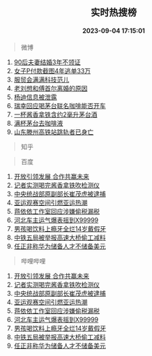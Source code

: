 <div align="center"><h2>实时热搜榜</h2><h4>2023-09-04 17:15:01</h4></div>

> 微博  

1. [90后夫妻结婚3年不领证](https://s.weibo.com/weibo?q=%2390%E5%90%8E%E5%A4%AB%E5%A6%BB%E7%BB%93%E5%A9%9A3%E5%B9%B4%E4%B8%8D%E9%A2%86%E8%AF%81%23&t=31&band_rank=1&Refer=top)<br />
2. [女子P付款截图4年逃单33万](https://s.weibo.com/weibo?q=%23%E5%A5%B3%E5%AD%90P%E4%BB%98%E6%AC%BE%E6%88%AA%E5%9B%BE4%E5%B9%B4%E9%80%83%E5%8D%9533%E4%B8%87%23&t=31&band_rank=2&Refer=top)<br />
3. [服贸会满满科技范儿](https://s.weibo.com/weibo?q=%23%E6%9C%8D%E8%B4%B8%E4%BC%9A%E6%BB%A1%E6%BB%A1%E7%A7%91%E6%8A%80%E8%8C%83%E5%84%BF%23&t=31&band_rank=3&Refer=top)<br />
4. [老刘想和傅首尔离婚的原因](https://s.weibo.com/weibo?q=%23%E8%80%81%E5%88%98%E6%83%B3%E5%92%8C%E5%82%85%E9%A6%96%E5%B0%94%E7%A6%BB%E5%A9%9A%E7%9A%84%E5%8E%9F%E5%9B%A0%23&t=31&band_rank=4&Refer=top)<br />
5. [杨迪信息被泄露](https://s.weibo.com/weibo?q=%23%E6%9D%A8%E8%BF%AA%E4%BF%A1%E6%81%AF%E8%A2%AB%E6%B3%84%E9%9C%B2%23&t=31&band_rank=5&Refer=top)<br />
6. [瑞幸回应喝茅台联名咖啡能否开车](https://s.weibo.com/weibo?q=%23%E7%91%9E%E5%B9%B8%E5%9B%9E%E5%BA%94%E5%96%9D%E8%8C%85%E5%8F%B0%E8%81%94%E5%90%8D%E5%92%96%E5%95%A1%E8%83%BD%E5%90%A6%E5%BC%80%E8%BD%A6%23&t=31&band_rank=6&Refer=top)<br />
7. [一杯酱香拿铁含约2毫升茅台酒](https://s.weibo.com/weibo?q=%23%E4%B8%80%E6%9D%AF%E9%85%B1%E9%A6%99%E6%8B%BF%E9%93%81%E5%90%AB%E7%BA%A62%E6%AF%AB%E5%8D%87%E8%8C%85%E5%8F%B0%E9%85%92%23&t=31&band_rank=7&Refer=top)<br />
8. [满杯茅台去咖啡液](https://s.weibo.com/weibo?q=%23%E6%BB%A1%E6%9D%AF%E8%8C%85%E5%8F%B0%E5%8E%BB%E5%92%96%E5%95%A1%E6%B6%B2%23&t=31&band_rank=8&Refer=top)<br />
9. [山东滕州高铁站跳轨者已身亡](https://s.weibo.com/weibo?q=%23%E5%B1%B1%E4%B8%9C%E6%BB%95%E5%B7%9E%E9%AB%98%E9%93%81%E7%AB%99%E8%B7%B3%E8%BD%A8%E8%80%85%E5%B7%B2%E8%BA%AB%E4%BA%A1%23&t=31&band_rank=9&Refer=top)<br />

> 知乎  


> 百度  

1. [开放引领发展 合作共赢未来](https://www.baidu.com/s?wd=%E5%BC%80%E6%94%BE%E5%BC%95%E9%A2%86%E5%8F%91%E5%B1%95+%E5%90%88%E4%BD%9C%E5%85%B1%E8%B5%A2%E6%9C%AA%E6%9D%A5&sa=fyb_news&rsv_dl=fyb_news)<br />
2. [记者实测喝完酱香拿铁吹检测仪](https://www.baidu.com/s?wd=%E8%AE%B0%E8%80%85%E5%AE%9E%E6%B5%8B%E5%96%9D%E5%AE%8C%E9%85%B1%E9%A6%99%E6%8B%BF%E9%93%81%E5%90%B9%E6%A3%80%E6%B5%8B%E4%BB%AA&sa=fyb_news&rsv_dl=fyb_news)<br />
3. [中央统战部原副部长崔茂虎被逮捕](https://www.baidu.com/s?wd=%E4%B8%AD%E5%A4%AE%E7%BB%9F%E6%88%98%E9%83%A8%E5%8E%9F%E5%89%AF%E9%83%A8%E9%95%BF%E5%B4%94%E8%8C%82%E8%99%8E%E8%A2%AB%E9%80%AE%E6%8D%95&sa=fyb_news&rsv_dl=fyb_news)<br />
4. [亚运观赛空间引燃亚运热潮](https://www.baidu.com/s?wd=%E4%BA%9A%E8%BF%90%E8%A7%82%E8%B5%9B%E7%A9%BA%E9%97%B4%E5%BC%95%E7%87%83%E4%BA%9A%E8%BF%90%E7%83%AD%E6%BD%AE&sa=fyb_news&rsv_dl=fyb_news)<br />
5. [蒋依依工作室回应涉嫌偷税漏税](https://www.baidu.com/s?wd=%E8%92%8B%E4%BE%9D%E4%BE%9D%E5%B7%A5%E4%BD%9C%E5%AE%A4%E5%9B%9E%E5%BA%94%E6%B6%89%E5%AB%8C%E5%81%B7%E7%A8%8E%E6%BC%8F%E7%A8%8E&sa=fyb_news&rsv_dl=fyb_news)<br />
6. [河北车主运气爆表摇到X99999](https://www.baidu.com/s?wd=%E6%B2%B3%E5%8C%97%E8%BD%A6%E4%B8%BB%E8%BF%90%E6%B0%94%E7%88%86%E8%A1%A8%E6%91%87%E5%88%B0X99999&sa=fyb_news&rsv_dl=fyb_news)<br />
7. [男孩喝饮料上瘾牙全烂14岁戴假牙](https://www.baidu.com/s?wd=%E7%94%B7%E5%AD%A9%E5%96%9D%E9%A5%AE%E6%96%99%E4%B8%8A%E7%98%BE%E7%89%99%E5%85%A8%E7%83%8214%E5%B2%81%E6%88%B4%E5%81%87%E7%89%99&sa=fyb_news&rsv_dl=fyb_news)<br />
8. [中铁五局被举报高速大桥偷工减料](https://www.baidu.com/s?wd=%E4%B8%AD%E9%93%81%E4%BA%94%E5%B1%80%E8%A2%AB%E4%B8%BE%E6%8A%A5%E9%AB%98%E9%80%9F%E5%A4%A7%E6%A1%A5%E5%81%B7%E5%B7%A5%E5%87%8F%E6%96%99&sa=fyb_news&rsv_dl=fyb_news)<br />
9. [任正非称华为储备人才不储备美元](https://www.baidu.com/s?wd=%E4%BB%BB%E6%AD%A3%E9%9D%9E%E7%A7%B0%E5%8D%8E%E4%B8%BA%E5%82%A8%E5%A4%87%E4%BA%BA%E6%89%8D%E4%B8%8D%E5%82%A8%E5%A4%87%E7%BE%8E%E5%85%83&sa=fyb_news&rsv_dl=fyb_news)<br />

> 哔哩哔哩  

1. [开放引领发展 合作共赢未来](https://www.baidu.com/s?wd=%E5%BC%80%E6%94%BE%E5%BC%95%E9%A2%86%E5%8F%91%E5%B1%95+%E5%90%88%E4%BD%9C%E5%85%B1%E8%B5%A2%E6%9C%AA%E6%9D%A5&sa=fyb_news&rsv_dl=fyb_news)<br />
2. [记者实测喝完酱香拿铁吹检测仪](https://www.baidu.com/s?wd=%E8%AE%B0%E8%80%85%E5%AE%9E%E6%B5%8B%E5%96%9D%E5%AE%8C%E9%85%B1%E9%A6%99%E6%8B%BF%E9%93%81%E5%90%B9%E6%A3%80%E6%B5%8B%E4%BB%AA&sa=fyb_news&rsv_dl=fyb_news)<br />
3. [中央统战部原副部长崔茂虎被逮捕](https://www.baidu.com/s?wd=%E4%B8%AD%E5%A4%AE%E7%BB%9F%E6%88%98%E9%83%A8%E5%8E%9F%E5%89%AF%E9%83%A8%E9%95%BF%E5%B4%94%E8%8C%82%E8%99%8E%E8%A2%AB%E9%80%AE%E6%8D%95&sa=fyb_news&rsv_dl=fyb_news)<br />
4. [亚运观赛空间引燃亚运热潮](https://www.baidu.com/s?wd=%E4%BA%9A%E8%BF%90%E8%A7%82%E8%B5%9B%E7%A9%BA%E9%97%B4%E5%BC%95%E7%87%83%E4%BA%9A%E8%BF%90%E7%83%AD%E6%BD%AE&sa=fyb_news&rsv_dl=fyb_news)<br />
5. [蒋依依工作室回应涉嫌偷税漏税](https://www.baidu.com/s?wd=%E8%92%8B%E4%BE%9D%E4%BE%9D%E5%B7%A5%E4%BD%9C%E5%AE%A4%E5%9B%9E%E5%BA%94%E6%B6%89%E5%AB%8C%E5%81%B7%E7%A8%8E%E6%BC%8F%E7%A8%8E&sa=fyb_news&rsv_dl=fyb_news)<br />
6. [河北车主运气爆表摇到X99999](https://www.baidu.com/s?wd=%E6%B2%B3%E5%8C%97%E8%BD%A6%E4%B8%BB%E8%BF%90%E6%B0%94%E7%88%86%E8%A1%A8%E6%91%87%E5%88%B0X99999&sa=fyb_news&rsv_dl=fyb_news)<br />
7. [男孩喝饮料上瘾牙全烂14岁戴假牙](https://www.baidu.com/s?wd=%E7%94%B7%E5%AD%A9%E5%96%9D%E9%A5%AE%E6%96%99%E4%B8%8A%E7%98%BE%E7%89%99%E5%85%A8%E7%83%8214%E5%B2%81%E6%88%B4%E5%81%87%E7%89%99&sa=fyb_news&rsv_dl=fyb_news)<br />
8. [中铁五局被举报高速大桥偷工减料](https://www.baidu.com/s?wd=%E4%B8%AD%E9%93%81%E4%BA%94%E5%B1%80%E8%A2%AB%E4%B8%BE%E6%8A%A5%E9%AB%98%E9%80%9F%E5%A4%A7%E6%A1%A5%E5%81%B7%E5%B7%A5%E5%87%8F%E6%96%99&sa=fyb_news&rsv_dl=fyb_news)<br />
9. [任正非称华为储备人才不储备美元](https://www.baidu.com/s?wd=%E4%BB%BB%E6%AD%A3%E9%9D%9E%E7%A7%B0%E5%8D%8E%E4%B8%BA%E5%82%A8%E5%A4%87%E4%BA%BA%E6%89%8D%E4%B8%8D%E5%82%A8%E5%A4%87%E7%BE%8E%E5%85%83&sa=fyb_news&rsv_dl=fyb_news)<br />
